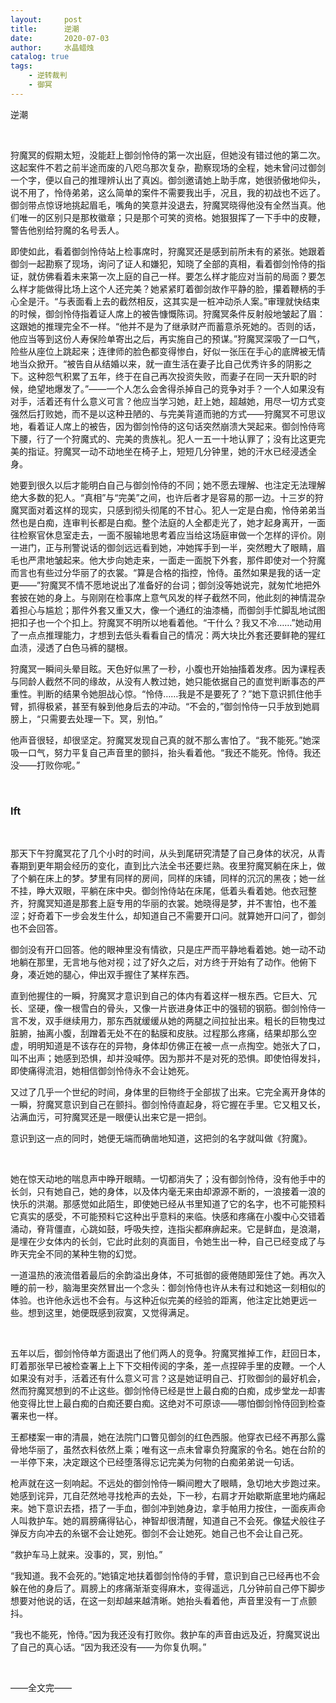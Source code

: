 ```yaml
---
layout:     post
title:      逆潮
date:       2020-07-03
author:     水晶蜡烛
catalog: true
tags:
    - 逆转裁判
    - 御冥
---
```



逆潮

 
&nbsp;
&nbsp;
&nbsp;
&nbsp;
 

狩魔冥的假期太短，没能赶上御剑怜侍的第一次出庭，但她没有错过他的第二次。这起案件不若之前半途而废的八咫乌那次复杂，勘察现场的全程，她未曾问过御剑一个字，便以自己的推理辨认出了真凶。御剑邀请她上助手席，她很骄傲地仰头，说不用了，怜侍弟弟，这么简单的案件不需要我出手，况且，我的初战也不远了。御剑带点惊讶地挑起眉毛，嘴角的笑意并没退去，狩魔冥晓得他没有全然当真。他们唯一的区别只是那枚徽章；只是那个可笑的资格。她狠狠挥了一下手中的皮鞭，警告他别给狩魔的名号丢人。

即使如此，看着御剑怜侍站上检事席时，狩魔冥还是感到前所未有的紧张。她跟着御剑一起勘察了现场，询问了证人和嫌犯，知晓了全部的真相，看着御剑怜侍的指证，就仿佛看着未来第一次上庭的自己一样。要怎么样才能应对当前的局面？要怎么样才能做得比场上这个人还完美？她紧紧盯着御剑故作平静的脸，攥着鞭柄的手心全是汗。“与表面看上去的截然相反，这其实是一桩冲动杀人案。”审理就快结束的时候，御剑怜侍指着证人席上的被告慷慨陈词。狩魔冥条件反射般地皱起了眉：这跟她的推理完全不一样。“他并不是为了继承财产而蓄意杀死她的。否则的话，他应当等到这份人寿保险单寄出之后，再实施自己的预谋。”狩魔冥深吸了一口气，险些从座位上跳起来；连律师的脸色都变得惨白，好似一张压在手心的底牌被无情地当众掀开。“被告自从结婚以来，就一直生活在妻子比自己优秀许多的阴影之下。这种怨气积累了五年，终于在自己再次投资失败，而妻子在同一天升职的时候，绝望地爆发了。”——一个人怎么会舍得杀掉自己的竞争对手？一个人如果没有对手，活着还有什么意义可言？他应当学习她，赶上她，超越她，用尽一切方式变强然后打败她，而不是以这种丑陋的、与完美背道而驰的方式——狩魔冥不可思议地，看着证人席上的被告，因为御剑怜侍的这句话突然崩溃大哭起来。御剑怜侍弯下腰，行了一个狩魔式的、完美的贵族礼。犯人一五一十地认罪了；没有比这更完美的指证。狩魔冥一动不动地坐在椅子上，短短几分钟里，她的汗水已经浸透全身。

她要到很久以后才能明白自己与御剑怜侍的不同；她不愿去理解、也注定无法理解绝大多数的犯人。“真相”与“完美”之间，也许后者才是容易的那一边。十三岁的狩魔冥面对着这样的现实，只感到彻头彻尾的不甘心。犯人一定是白痴，怜侍弟弟当然也是白痴，连审判长都是白痴。整个法庭的人全都走光了，她才起身离开，一面往检察官休息室走去，一面不服输地思考着应当给这场庭审做一个怎样的评价。刚一进门，正与刑警说话的御剑远远看到她，冲她挥手到一半，突然瞪大了眼睛，眉毛也严肃地皱起来。他大步向她走来，一面走一面脱下外套，那件即使对一个狩魔而言也有些过分华丽了的衣裳。“算是合格的指控，怜侍。虽然如果是我的话一定更——”狩魔冥不情不愿地说出了准备好的台词；御剑没等她说完，就匆忙地把外套披在她的身上。与刚刚在检事席上意气风发的样子截然不同，他此刻的神情混杂着担心与尴尬；那件外套又重又大，像一个通红的油漆桶，而御剑手忙脚乱地试图把扣子也一个个扣上。狩魔冥不明所以地看着他。“干什么？我又不冷……”她动用了一点点推理能力，才想到去低头看看自己的情况：两大块比外套还要鲜艳的猩红血渍，浸透了白色马裤的腿根。

狩魔冥一瞬间头晕目眩。天色好似黑了一秒，小腹也开始抽搐着发疼。因为课程表与同龄人截然不同的缘故，从没有人教过她，她只能依据自己的直觉判断事态的严重性。判断的结果令她胆战心惊。“怜侍……我是不是要死了？”她下意识抓住他手臂，抓得极紧，甚至有躲到他身后去的冲动。“不会的，”御剑怜侍一只手放到她肩膀上，“只需要去处理一下。冥，别怕。”

他声音很轻，却很坚定。狩魔冥发现自己真的就不那么害怕了。“我不能死。”她深吸一口气，努力平复自己声音里的颤抖，抬头看着他。“我还不能死。怜侍。我还没——打败你呢。”

&nbsp;
&nbsp;

### lft

&nbsp;
&nbsp;

那天下午狩魔冥花了几个小时的时间，从头到尾研究清楚了自己身体的状况，从青春期到更年期会经历的变化，直到比六法全书还要烂熟。夜里狩魔冥躺在床上，做了个躺在床上的梦。梦里有同样的房间，同样的床铺，同样的沉沉的黑夜；她一丝不挂，睁大双眼，平躺在床中央。御剑怜侍站在床尾，低着头看着她。他衣冠整齐，狩魔冥知道是那套上庭专用的华丽的衣裳。她晓得是梦，并不害怕，也不羞涩；好奇着下一步会发生什么，却知道自己不需要开口问。就算她开口问了，御剑也不会回答。

御剑没有开口回答。他的眼神里没有情欲，只是庄严而平静地看着她。她一动不动地躺在那里，无言地与他对视；过了好久之后，对方终于开始有了动作。他俯下身，凑近她的腿心，伸出双手握住了某样东西。

直到他握住的一瞬，狩魔冥才意识到自己的体内有着这样一根东西。它巨大、冗长、坚硬，像一根雪白的骨头，又像一片嵌进身体正中的强韧的钢筋。御剑怜侍一言不发，双手继续用力，那东西就缓缓从她的两腿之间拉扯出来。粗长的巨物曳过脏腑，抽离小腹，刮蹭着无处不在的黏膜和皮肤。过程那么疼痛，结果却那么空虚，明明知道是不该存在的异物，身体却仿佛正在被一点一点掏空。她张大了口，叫不出声；她感到恐惧，却并没喊停。因为那并不是对死的恐惧。即使怕得发抖，即使痛得流泪，她相信御剑怜侍永不会让她死。

又过了几乎一个世纪的时间，身体里的巨物终于全部拔了出来。它完全离开身体的一瞬，狩魔冥意识到自己在颤抖。御剑怜侍直起身，将它握在手里。它又粗又长，沾满血污，可狩魔冥还是一眼便认出来它是一把剑。

意识到这一点的同时，她便无端而确凿地知道，这把剑的名字就叫做《狩魔》。

&nbsp;
&nbsp;

她在惊天动地的喘息声中睁开眼睛。一切都消失了；没有御剑怜侍，没有他手中的长剑，只有她自己，她的身体，以及体内毫无来由却源源不断的，一浪接着一浪的快乐的洪潮。那感觉如此陌生，即使她已经从书里知道了它的名字，也不可能预料它真实的感受，不可能预料它这种出乎意料的来临。快感和疼痛在小腹中心交错着涌动，脊背僵直，心跳如鼓，呼吸失控，连指尖都麻痹起来。它是鲜血，是浪潮，是埋在少女体内的长剑，它此时此刻的真面目，令她生出一种，自己已经变成了与昨天完全不同的某种生物的幻觉。

一道温热的液流借着最后的余韵溢出身体，不可抵御的疲倦随即笼住了她。再次入睡的前一秒，脑海里突然冒出一个念头：御剑怜侍也许从未有过和她这一刻相似的体验。也许他永远也不会有。与这种近似完美的经验的距离，他注定比她更远一些。想到这里，她便既感到寂寞，又觉得满足。

 
&nbsp;
&nbsp;
&nbsp;
&nbsp;


五年以后，御剑怜侍单方面退出了他们两人的竞争。狩魔冥推掉工作，赶回日本，盯着那张早已被检查署上上下下交相传阅的字条，差一点捏碎手里的皮鞭。一个人如果没有对手，活着还有什么意义可言？这是她证明自己、打败御剑的最好机会，然而狩魔冥想到的不止这些。御剑怜侍已经是世上最白痴的白痴，成步堂龙一却害他变得比世上最白痴的白痴还要白痴。这绝对不可原谅——哪怕御剑怜侍回到检查署来也一样。

王都楼案一审的清晨，她在法院门口瞥见御剑的红色西服。他穿衣已经不再那么露骨地华丽了，虽然衣料依然上乘；唯有这一点未曾辜负狩魔家的令名。她在台阶的一半停下来，决定跟这个已经堕落得忘记完美为何物的白痴弟弟说一句话。

枪声就在这一刻响起。不远处的御剑怜侍一瞬间瞪大了眼睛，急切地大步跑过来。她感到诧异，兀自茫然地寻找枪声的去处，下一秒，右肩才开始歇斯底里地灼痛起来。她下意识去捂，捂了一手血，御剑冲到她身边，拿手帕用力按住，一面疾声命人叫救护车。她的肩膀痛得钻心，神智却很清醒，知道自己不会死。像猛犬般往子弹反方向冲去的糸锯不会让她死。御剑不会让她死。她自己也不会让自己死。

“救护车马上就来。没事的，冥，别怕。”

“我知道。我不会死的。”她镇定地扶着御剑怜侍的手臂，意识到自己已经再也不会躲在他的身后了。肩膀上的疼痛渐渐变得麻木，变得遥远，几分钟前自己停下脚步想要对他说的话，在这一刻却越来越清晰。她抬头看着他，声音里没有一丁点颤抖。

“我也不能死，怜侍。”因为我还没有打败你。救护车的声音由远及近，狩魔冥说出了自己的真心话。“因为我还没有——为你复仇啊。”

 

&nbsp;
&nbsp;
&nbsp;
&nbsp;
 

——全文完——

 